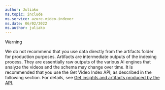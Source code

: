 ```yaml
---
author: Juliako
ms.topic: include 
ms.service: azure-video-indexer
ms.date: 06/02/2022
ms.author: juliako
---
```


> [!WARNING]
> We do not recommend that you use data directly from the artifacts folder for production purposes. Artifacts are intermediate outputs of the indexing process. They are essentially raw outputs of the various AI engines that analyze the videos and the schema may change over time. It is recommended that you use the Get Video Index API, as described in the following section. For details, see [Get insights and artifacts produced by the API](../video-indexer-output-json-v2.md#get-insights-produced-by-the-api).

